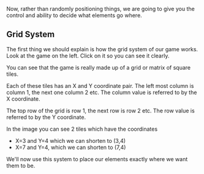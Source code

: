 Now, rather than randomly positioning things, we are going to give you the control and ability to decide what elements go where.

## Grid System
The first thing we should explain is how the grid system of our game works. Look at the game on the left. Click on it so you can see it clearly.

You can see that the game is really made up of a grid or matrix of square tiles.

Each of these tiles has an X and Y coordinate pair. The left most column is column 1, the next one column 2 etc. The column value is referred to by the X coordinate.

The top row of the grid is row 1, the next row is row 2 etc. The row value is referred to by the Y coordinate.

In the image you can see 2 tiles which have the coordinates

- X=3 and Y=4 which we can shorten to (3,4)
- X=7 and Y=4, which we can shorten to (7,4)

We'll now use this system to place our elements exactly where we want them to be.